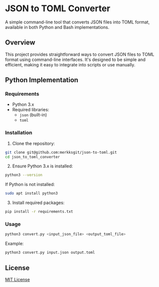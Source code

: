 # JSON to TOML Converter

A simple command-line tool that converts JSON files into TOML format, available in both Python and Bash implementations.

## Overview

This project provides straightforward ways to convert JSON files to TOML format using command-line interfaces. It's designed to be simple and efficient, making it easy to integrate into scripts or use manually.

## Python Implementation

### Requirements

- Python 3.x
- Required libraries:
  - `json` (built-in)
  - `toml`

### Installation

1. Clone the repository:

```bash
git clone git@github.com:merkksgit/json-to-toml.git
cd json_to_toml_converter
```

2. Ensure Python 3.x is installed:

```bash
python3 --version
```

If Python is not installed:

```bash
sudo apt install python3
```

3. Install required packages:

```bash
pip install -r requirements.txt
```

### Usage

```bash
python3 convert.py <input_json_file> <output_toml_file>
```

Example:

```bash
python3 convert.py input.json output.toml
```

## License

[MIT License](https://mit-license.org/)
